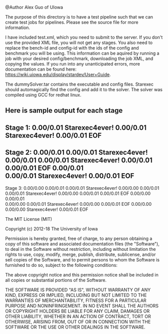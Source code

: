 @Author Alex Guo of UIowa

The purpose of this directory is to have a test pipeline such that we can 
create test jobs for pipelines. Please see the source file for more information.

I have included test.xml, which you need to submit to the server. If you don't use the
provided XML file, you will not get any stages. You also need to replace the bench-id
and config-id with the ids of the config and benchmark you will be using. This information
can be aquired by running a job with your desired config/benchmark, downloading the job XML, 
and copying the values. If you run into any unanticipated errors, more documentation can be found here: https://wiki.uiowa.edu/display/stardev/User+Guide.

The dummySolver.tar contains the executable and config files. Starexec should automagically find 
the config and add it to the solver. The solver was compiled using GCC for redhat linux. 


Here is sample output for each stage
------------------------------------------------------------------------------------------
Stage 1:
0.00/0.01	Starexec4ever!
0.00/0.01	Starexec4ever! 
0.00/0.01	EOF
------------------------------------------------------------------------------------------
Stage 2: 
0.00/0.01	0.00/0.01	Starexec4ever!
0.00/0.01	0.00/0.01	Starexec4ever! 
0.00/0.01	0.00/0.01	EOF
0.00/0.01	
0.00/0.01	Starexec4ever! 
0.00/0.01	EOF
------------------------------------------------------------------------------------------
Stage 3: 
0.00/0.00	0.00/0.01	0.00/0.01	Starexec4ever!
0.00/0.00	0.00/0.01	0.00/0.01	Starexec4ever! 
0.00/0.00	0.00/0.01	0.00/0.01	EOF
0.00/0.00	0.00/0.01	
0.00/0.00	0.00/0.01	Starexec4ever! 
0.00/0.00	0.00/0.01	EOF
0.00/0.00	
0.00/0.00	Starexec4ever! 
0.00/0.01	EOF





The MIT License (MIT)

Copyright (c) 2012-18 The University of Iowa

Permission is hereby granted, free of charge, to any person obtaining a copy
of this software and associated documentation files (the "Software"), to deal
in the Software without restriction, including without limitation the rights
to use, copy, modify, merge, publish, distribute, sublicense, and/or sell
copies of the Software, and to permit persons to whom the Software is
furnished to do so, subject to the following conditions:

The above copyright notice and this permission notice shall be included in all
copies or substantial portions of the Software.

THE SOFTWARE IS PROVIDED "AS IS", WITHOUT WARRANTY OF ANY KIND, EXPRESS OR
IMPLIED, INCLUDING BUT NOT LIMITED TO THE WARRANTIES OF MERCHANTABILITY,
FITNESS FOR A PARTICULAR PURPOSE AND NONINFRINGEMENT. IN NO EVENT SHALL THE
AUTHORS OR COPYRIGHT HOLDERS BE LIABLE FOR ANY CLAIM, DAMAGES OR OTHER
LIABILITY, WHETHER IN AN ACTION OF CONTRACT, TORT OR OTHERWISE, ARISING FROM,
OUT OF OR IN CONNECTION WITH THE SOFTWARE OR THE USE OR OTHER DEALINGS IN THE
SOFTWARE.
